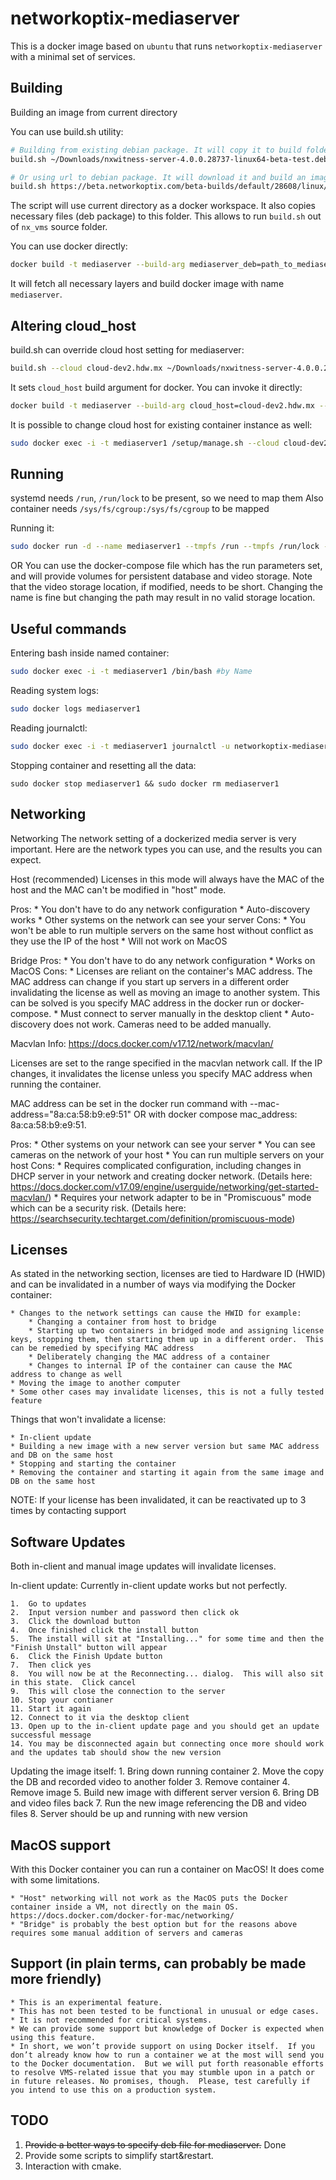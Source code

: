 # networkoptix-mediaserver #

This is a docker image based on `ubuntu` that runs `networkoptix-mediaserver` with a minimal set of services.

## Building ##

Building an image from current directory

You can use build.sh utility:

```bash
# Building from existing debian package. It will copy it to build folder and build an image.
build.sh ~/Downloads/nxwitness-server-4.0.0.28737-linux64-beta-test.deb

# Or using url to debian package. It will download it and build an image.
build.sh https://beta.networkoptix.com/beta-builds/default/28608/linux/nxwitness-server-4.0.0.28608-linux64-beta-prod.deb
```

The script will use current directory as a docker workspace. It also copies necessary files (deb package) to 
this folder. This allows to run `build.sh` out of `nx_vms` source folder.

You can use docker directly:

```bash
docker build -t mediaserver --build-arg mediaserver_deb=path_to_mediaserver.deb .
```

It will fetch all necessary layers and build docker image with name `mediaserver`.

## Altering cloud_host ##

build.sh can override cloud host setting for mediaserver:

```bash
build.sh --cloud cloud-dev2.hdw.mx ~/Downloads/nxwitness-server-4.0.0.28737-linux64-beta-test.deb
```

It sets `cloud_host` build argument for docker. You can invoke it directly:

```bash
docker build -t mediaserver --build-arg cloud_host=cloud-dev2.hdw.mx --build-arg mediaserver_deb=path_to_mediaserver.deb .
```

It is possible to change cloud host for existing container instance as well: 

```bash
sudo docker exec -i -t mediaserver1 /setup/manage.sh --cloud cloud-dev2.hdw.mx
```

## Running ##

systemd needs `/run`, `/run/lock` to be present, so we need to map them
Also container needs `/sys/fs/cgroup:/sys/fs/cgroup` to be mapped

Running it:

```bash
sudo docker run -d --name mediaserver1 --tmpfs /run --tmpfs /run/lock -v /sys/fs/cgroup:/sys/fs/cgroup:ro -t mediaserver
```
OR
You can use the docker-compose file which has the run parameters set, and will provide volumes for persistent database and video storage.
Note that the video storage location, if modified, needs to be short. Changing the name is fine but changing the path may result in no valid storage location.

## Useful commands ##

Entering bash inside named container:
```bash
sudo docker exec -i -t mediaserver1 /bin/bash #by Name
```

Reading system logs:

```bash
sudo docker logs mediaserver1
```

Reading journalctl:

```bash
sudo docker exec -i -t mediaserver1 journalctl -u networkoptix-mediaserver
```

Stopping container and resetting all the data:

```
sudo docker stop mediaserver1 && sudo docker rm mediaserver1
```

## Networking ##

Networking
The network setting of a dockerized media server is very important.  Here are the network types you can use, and the results you can expect.

Host (recommended)
Licenses in this mode will always have the MAC of the host and the MAC can't be modified in "host" mode.

Pros:
    * You don't have to do any network configuration
    * Auto-discovery works
    * Other systems on the network can see your server
Cons:
    * You won't be able to run multiple servers on the same host without conflict as they use the IP of the host
    * Will not work on MacOS
    
Bridge
Pros:
    * You don't have to do any network configuration
    * Works on MacOS
Cons:
    * Licenses are reliant on the container's MAC address.  The MAC address can change if you start up servers in a different order invalidating the license as well as moving an image to another system.  This can be solved is you specify MAC address in the docker run or docker-compose.
    * Must connect to server manually in the desktop client
    * Auto-discovery does not work.  Cameras need to be added manually.

Macvlan
Info: https://docs.docker.com/v17.12/network/macvlan/

Licenses are set to the range specified in the macvlan network call.  If the IP changes, it invalidates the license unless you specify MAC address when running the container.

MAC address can be set in the docker run command with --mac-address="8a:ca:58:b9:e9:51" OR with docker compose mac_address: 8a:ca:58:b9:e9:51.

Pros:
    * Other systems on your network can see your server
    * You can see cameras on the network of your host
    * You can run multiple servers on your host
Cons:
    * Requires complicated configuration, including changes in DHCP server in your network and creating docker network. (Details here: https://docs.docker.com/v17.09/engine/userguide/networking/get-started-macvlan/)
    * Requires your network adapter to be in "Promiscuous" mode which can be a security risk. (Details here: https://searchsecurity.techtarget.com/definition/promiscuous-mode)

## Licenses ##

As stated in the networking section, licenses are tied to Hardware ID (HWID) and can be invalidated in a number of ways via modifying the Docker container:

    * Changes to the network settings can cause the HWID for example:
        * Changing a container from host to bridge
        * Starting up two containers in bridged mode and assigning license keys, stopping them, then starting them up in a different order.  This can be remedied by specifying MAC address
        * Deliberately changing the MAC address of a container
        * Changes to internal IP of the container can cause the MAC address to change as well
    * Moving the image to another computer
    * Some other cases may invalidate licenses, this is not a fully tested feature

Things that won't invalidate a license:

    * In-client update
    * Building a new image with a new server version but same MAC address and DB on the same host
    * Stopping and starting the container
    * Removing the container and starting it again from the same image and DB on the same host

NOTE: If your license has been invalidated, it can be reactivated up to 3 times by contacting support

## Software Updates ##
Both in-client and manual image updates will invalidate licenses.

In-client update:
Currently in-client update works but not perfectly.

    1.  Go to updates
    2.  Input version number and password then click ok
    3.  Click the download button
    4.  Once finished click the install button
    5.  The install will sit at "Installing..." for some time and then the "Finish Unstall" button will appear
    6.  Click the Finish Update button
    7.  Then click yes
    8.  You will now be at the Reconnecting... dialog.  This will also sit in this state.  Click cancel
    9.  This will close the connection to the server
    10. Stop your contianer
    11. Start it again
    12. Connect to it via the desktop client
    13. Open up to the in-client update page and you should get an update successful message
    14. You may be disconnected again but connecting once more should work and the updates tab should show the new version

Updating the image itself:
    1. Bring down running container
    2. Move the copy the DB and recorded video to another folder
    3. Remove container
    4. Remove image
    5. Build new image with different server version
    6. Bring DB and video files back
    7. Run the new image referencing the DB and video files
    8. Server should be up and running with new version

## MacOS support ##

With this Docker container you can run a container on MacOS!  It does come with some limitations.

    * "Host" networking will not work as the MacOS puts the Docker container inside a VM, not directly on the main OS.  https://docs.docker.com/docker-for-mac/networking/
    * "Bridge" is probably the best option but for the reasons above requires some manual addition of servers and cameras

## Support (in plain terms, can probably be made more friendly) ##

    * This is an experimental feature.  
    * This has not been tested to be functional in unusual or edge cases.
    * It is not recommended for critical systems.
    * We can provide some support but knowledge of Docker is expected when using this feature.
    * In short, we won’t provide support on using Docker itself.  If you don’t already know how to run a container we at the most will send you to the Docker documentation.  But we will put forth reasonable efforts to resolve VMS-related issue that you may stumble upon in a patch or in future releases. No promises, though.  Please, test carefully if you intend to use this on a production system.

## TODO ##

1. ~~Provide a better ways to specify deb file for mediaserver.~~ Done
1. Provide some scripts to simplify start&restart.
1. Interaction with cmake.
